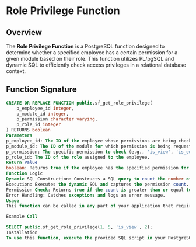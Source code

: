 
# Role Privilege Function

## Overview
The **Role Privilege Function** is a PostgreSQL function designed to determine whether a specified employee has a certain permission for a given module based on their role. This function utilizes PL/pgSQL and dynamic SQL to efficiently check access privileges in a relational database context.

## Function Signature
```sql
CREATE OR REPLACE FUNCTION public.sf_get_role_privilege(
    p_employee_id integer,
    p_module_id integer,
    p_permission character varying,
    p_role_id integer
) RETURNS boolean
Parameters
p_employee_id: The ID of the employee whose permissions are being checked.
p_module_id: The ID of the module for which permission is being requested.
p_permission: The specific permission to check (e.g., 'is_view', 'is_edit').
p_role_id: The ID of the role assigned to the employee.
Return Value
boolean: Returns true if the employee has the specified permission for the module; otherwise, returns false.
Function Logic
Dynamic SQL Construction: Constructs a SQL query to count the number of matching permissions in the module_permi_mapping table.
Execution: Executes the dynamic SQL and captures the permission count.
Permission Check: Returns true if the count is greater than or equal to 1; otherwise, returns false.
Error Handling: Catches exceptions and logs an error message.
Usage
This function can be called in any part of your application that requires permission checks based on user roles and modules.

Example Call

SELECT public.sf_get_role_privilege(1, 5, 'is_view', 2);
Installation
To use this function, execute the provided SQL script in your PostgreSQL database environment.






